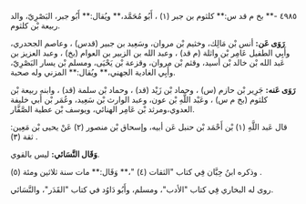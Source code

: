 ٤٩٨٥ -** بخ م قد س:** كلثوم بن جبر (١) ، أَبُو مُحَمَّد،** ويُقال:** أَبُو جبر، البَصْرِيّ، والد ربيعة بْن كلثوم.

**رَوَى عَن:** أنس بْن مَالِك، وخثيم بْن مروان، وسَعِيد بن جبير (قدس) ، وعاصم الجحدري، وأَبِي الطفيل عَامِر بْن واثلة (م قد) ، وعبد الله بن الزبير بن العوام (بخ) ، وعبد العزيز بن عَبد الله بْن خالد بْن أسيد، وقثم بْن مروان، وقزعة بْن يَحْيَى، ومسلم بْن يسار البَصْرِيّ، وأَبِي الغادية الجهني،** ويُقال:** المزني وله صحبة.

**رَوَى عَنه:** جَرِير بْن حازم (س) ، وحماد بْن زَيْد (قد) ، وحماد بْن سلمة (قد) ، وابنه ربيعة بْن كلثوم (بخ م س) ، وعَبْد اللَّهِ بْن عون، وعبد الوارث بْن سَعِيد، وعُمَر بْن أَبي خليفة العدوي،ومرثد بْن عَامِر الهنائي، ويوسف بْن عطية الصَّفَّار.

قال عَبد اللَّهِ (١) بْن أَحْمَد بْن حنبل عَن أبيه، وإسحاق بْن منصور (٢) عَنْ يحيى بْن مَعِين: ثقة (٣) .

**وَقَال النَّسَائي:** ليس بالقوي.

وذكره ابنُ حِبَّان فِي كتاب "الثقات (٤) "،** وَقَال:** مات سنة ثلاثين ومئة (٥) .

روى له البخاري فِي كتاب "الأدب"، ومسلم، وأَبُو دَاوُد في كتاب "القَدَر"، والنَّسَائي.